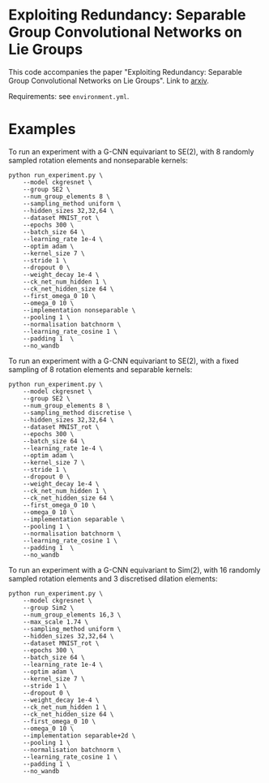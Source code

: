 # Exploiting Redundancy: Separable Group Convolutional Networks on Lie Groups

This code accompanies the paper "Exploiting Redundancy: Separable Group Convolutional Networks on Lie Groups". Link to [arxiv](https://arxiv.org/abs/2110.13059).

Requirements: see `environment.yml`.


# Examples

To run an experiment with a G-CNN equivariant to SE(2), with 8 randomly sampled rotation elements and nonseparable kernels:
```
python run_experiment.py \
    --model ckgresnet \
    --group SE2 \
    --num_group_elements 8 \
    --sampling_method uniform \
    --hidden_sizes 32,32,64 \
    --dataset MNIST_rot \
    --epochs 300 \
    --batch_size 64 \
    --learning_rate 1e-4 \
    --optim adam \
    --kernel_size 7 \
    --stride 1 \
    --dropout 0 \
    --weight_decay 1e-4 \
    --ck_net_num_hidden 1 \
    --ck_net_hidden_size 64 \
    --first_omega_0 10 \
    --omega_0 10 \
    --implementation nonseparable \
    --pooling 1 \
    --normalisation batchnorm \
    --learning_rate_cosine 1 \
    --padding 1  \
    --no_wandb
```

To run an experiment with a G-CNN equivariant to SE(2), with a fixed sampling of 8 rotation elements and separable kernels:
```
python run_experiment.py \
    --model ckgresnet \
    --group SE2 \
    --num_group_elements 8 \
    --sampling_method discretise \
    --hidden_sizes 32,32,64 \
    --dataset MNIST_rot \
    --epochs 300 \
    --batch_size 64 \
    --learning_rate 1e-4 \
    --optim adam \
    --kernel_size 7 \
    --stride 1 \
    --dropout 0 \
    --weight_decay 1e-4 \
    --ck_net_num_hidden 1 \
    --ck_net_hidden_size 64 \
    --first_omega_0 10 \
    --omega_0 10 \
    --implementation separable \
    --pooling 1 \
    --normalisation batchnorm \
    --learning_rate_cosine 1 \
    --padding 1  \
    --no_wandb
```

To run an experiment with a G-CNN equivariant to Sim(2), with 16 randomly sampled rotation elements and 3 discretised dilation elements: 
```
python run_experiment.py \
    --model ckgresnet \
    --group Sim2 \
    --num_group_elements 16,3 \
    --max_scale 1.74 \
    --sampling_method uniform \
    --hidden_sizes 32,32,64 \
    --dataset MNIST_rot \
    --epochs 300 \
    --batch_size 64 \
    --learning_rate 1e-4 \
    --optim adam \
    --kernel_size 7 \
    --stride 1 \
    --dropout 0 \
    --weight_decay 1e-4 \
    --ck_net_num_hidden 1 \
    --ck_net_hidden_size 64 \
    --first_omega_0 10 \
    --omega_0 10 \
    --implementation separable+2d \
    --pooling 1 \
    --normalisation batchnorm \
    --learning_rate_cosine 1 \
    --padding 1 \
    --no_wandb
```